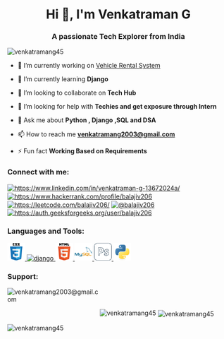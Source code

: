 <h1 align="center">Hi 👋, I'm Venkatraman G</h1>
<h3 align="center">A passionate Tech Explorer from India</h3>

<p align="left"> <img src="https://komarev.com/ghpvc/?username=venkatramang45&label=Profile%20views&color=0e75b6&style=flat" alt="venkatramang45" /> </p>

- 🔭 I’m currently working on [Vehicle Rental System](https://github.com/VenkatramanG45/Console_Login_System)

- 🌱 I’m currently learning **Django**

- 👯 I’m looking to collaborate on **Tech Hub**

- 🤝 I’m looking for help with **Techies and get exposure through Intern**

- 💬 Ask me about **Python , Django ,SQL and DSA**

- 📫 How to reach me **venkatramang2003@gmail.com**

- ⚡ Fun fact **Working Based on Requirements**

<h3 align="left">Connect with me:</h3>
<p align="left">
<a href="https://linkedin.com/in/https://www.linkedin.com/in/venkatraman-g-13672024a/" target="blank"><img align="center" src="https://raw.githubusercontent.com/rahuldkjain/github-profile-readme-generator/master/src/images/icons/Social/linked-in-alt.svg" alt="https://www.linkedin.com/in/venkatraman-g-13672024a/" height="30" width="40" /></a>
<a href="https://www.hackerrank.com/https://www.hackerrank.com/profile/balajiv206" target="blank"><img align="center" src="https://raw.githubusercontent.com/rahuldkjain/github-profile-readme-generator/master/src/images/icons/Social/hackerrank.svg" alt="https://www.hackerrank.com/profile/balajiv206" height="30" width="40" /></a>
<a href="https://www.leetcode.com/https://leetcode.com/balajiv206/" target="blank"><img align="center" src="https://raw.githubusercontent.com/rahuldkjain/github-profile-readme-generator/master/src/images/icons/Social/leet-code.svg" alt="https://leetcode.com/balajiv206/" height="30" width="40" /></a>
<a href="https://www.hackerearth.com/@balajiv206" target="blank"><img align="center" src="https://raw.githubusercontent.com/rahuldkjain/github-profile-readme-generator/master/src/images/icons/Social/hackerearth.svg" alt="@balajiv206" height="30" width="40" /></a>
<a href="https://auth.geeksforgeeks.org/user/https://auth.geeksforgeeks.org/user/balajiv206" target="blank"><img align="center" src="https://raw.githubusercontent.com/rahuldkjain/github-profile-readme-generator/master/src/images/icons/Social/geeks-for-geeks.svg" alt="https://auth.geeksforgeeks.org/user/balajiv206" height="30" width="40" /></a>
</p>

<h3 align="left">Languages and Tools:</h3>
<p align="left"> <a href="https://www.w3schools.com/css/" target="_blank" rel="noreferrer"> <img src="https://raw.githubusercontent.com/devicons/devicon/master/icons/css3/css3-original-wordmark.svg" alt="css3" width="40" height="40"/> </a> <a href="https://www.djangoproject.com/" target="_blank" rel="noreferrer"> <img src="https://cdn.worldvectorlogo.com/logos/django.svg" alt="django" width="40" height="40"/> </a> <a href="https://www.w3.org/html/" target="_blank" rel="noreferrer"> <img src="https://raw.githubusercontent.com/devicons/devicon/master/icons/html5/html5-original-wordmark.svg" alt="html5" width="40" height="40"/> </a> <a href="https://www.mysql.com/" target="_blank" rel="noreferrer"> <img src="https://raw.githubusercontent.com/devicons/devicon/master/icons/mysql/mysql-original-wordmark.svg" alt="mysql" width="40" height="40"/> </a> <a href="https://www.photoshop.com/en" target="_blank" rel="noreferrer"> <img src="https://raw.githubusercontent.com/devicons/devicon/master/icons/photoshop/photoshop-line.svg" alt="photoshop" width="40" height="40"/> </a> <a href="https://www.python.org" target="_blank" rel="noreferrer"> <img src="https://raw.githubusercontent.com/devicons/devicon/master/icons/python/python-original.svg" alt="python" width="40" height="40"/> </a> </p>

<h3 align="left">Support:</h3>
<p><a href="https://www.buymeacoffee.com/venkatramang2003@gmail.com"> <img align="left" src="https://cdn.buymeacoffee.com/buttons/v2/default-yellow.png" height="50" width="210" alt="venkatramang2003@gmail.com" /></a></p><br><br>

<p><img align="left" src="https://github-readme-stats.vercel.app/api/top-langs?username=venkatramang45&show_icons=true&locale=en&layout=compact" alt="venkatramang45" /></p>

<p>&nbsp;<img align="center" src="https://github-readme-stats.vercel.app/api?username=venkatramang45&show_icons=true&locale=en" alt="venkatramang45" /></p>

<p><img align="center" src="https://github-readme-streak-stats.herokuapp.com/?user=venkatramang45&" alt="venkatramang45" /></p>
